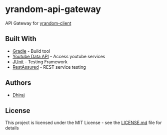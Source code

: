 # yrandom-api-gateway

API Gateway for [yrandom-client](https://github.com/Dhiraj072/yrandom-client)

## Built With

-   [Gradle](https://gradle.org/) - Build tool
-   [Youtube Data API](https://developers.google.com/youtube/v3/) - Access youtube services
-   [JUnit](https://junit.org/) - Testing Framework
-   [RestAssured](http://rest-assured.io/) - REST service testing

## Authors

-   [Dhiraj](https://github.com/dhiraj072)

## License

This project is licensed under the MIT License - see the [LICENSE.md](LICENSE.md) file for details
